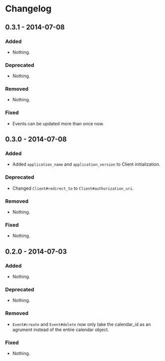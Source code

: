 # Changelog

## 0.3.1 - 2014-07-08

### Added
- Nothing.

### Deprecated
- Nothing.

### Removed
- Nothing.

### Fixed
- Events can be updated more than once now.

## 0.3.0 - 2014-07-08

### Added
- Added `application_name` and `application_version` to Client initialization.

### Deprecated
- Changed `Client#redirect_to` to `Client#authorization_uri`.

### Removed
- Nothing.

### Fixed
- Nothing.

## 0.2.0 - 2014-07-03

### Added
- Nothing.

### Deprecated
- Nothing.

### Removed
- `Event#create` and `Event#delete` now only take the calendar_id as an agrument instead of the entire calendar object.

### Fixed
- Nothing.
